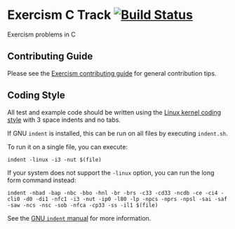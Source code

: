 # Exercism C Track [![Build Status](https://travis-ci.org/exercism/c.svg?branch=master)](https://travis-ci.org/exercism/c)

Exercism problems in C

## Contributing Guide

Please see the [Exercism contributing guide](https://github.com/exercism/x-common/blob/master/CONTRIBUTING.md) for general contribution tips.

## Coding Style

All test and example code should be written using the [Linux kernel coding style](https://www.kernel.org/doc/Documentation/CodingStyle) with 3 space indents and no tabs.

If GNU `indent` is installed, this can be run on all files by executing `indent.sh`.

To run it on a single file, you can execute:

```shell
indent -linux -i3 -nut $(file)
```

If your system does not support the `-linux` option, you can run the long form command instead:

```shell
indent -nbad -bap -nbc -bbo -hnl -br -brs -c33 -cd33 -ncdb -ce -ci4 -cli0 -d0 -di1 -nfc1 -i3 -nut -ip0 -l80 -lp -npcs -nprs -npsl -sai -saf -saw -ncs -nsc -sob -nfca -cp33 -ss -il1 $(file)
```

See the [GNU `indent` manual](https://www.gnu.org/software/indent/manual/indent.html#SEC4) for more information.

